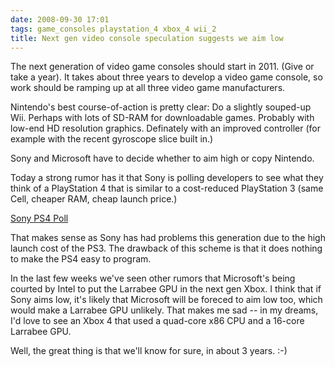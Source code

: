 ```yaml
---
date: 2008-09-30 17:01
tags: game_consoles playstation_4 xbox_4 wii_2
title: Next gen video console speculation suggests we aim low
---
```


The next generation of video game consoles should start in 2011. (Give or take
a year). It takes about three years to develop a video game console, so work
should be ramping up at all three video game manufacturers.

Nintendo's best course-of-action is pretty clear: Do a slightly souped-up Wii. Perhaps with
lots of SD-RAM for downloadable games. Probably with low-end HD resolution
graphics. Definately with an improved controller (for example with the recent
gyroscope slice built in.)

Sony and Microsoft have to decide whether to aim high or copy Nintendo.

Today a strong rumor has it that Sony is polling
developers to see what they think of a PlayStation 4 that is similar to a
cost-reduced PlayStation 3 (same Cell, cheaper RAM, cheap launch price.)

[Sony PS4 Poll](http://forum.beyond3d.com/showthread.php?t=50037)

 That makes sense as Sony
has had problems this generation due to the high launch cost of the PS3. The
drawback of this scheme is that it does nothing to make the PS4 easy to
program.

In the last few weeks we've seen other rumors that Microsoft's being
courted by Intel to put the Larrabee GPU in the next gen Xbox. I think that if
Sony aims low, it's likely that Microsoft will be foreced to aim low too,
which would make a Larrabee GPU unlikely. That makes me sad -- in my dreams,
I'd love to see an Xbox 4 that used a quad-core x86 CPU and a 16-core Larrabee
GPU.

Well, the great thing is that we'll know for sure, in about 3 years. :-)
